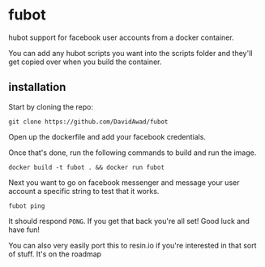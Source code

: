 # fubot
hubot support for facebook user accounts from a docker container.

You can add any hubot scripts you want into the scripts folder and they'll get copied over when you build the container. 


## installation

Start by cloning the repo: 
```shell
git clone https://github.com/DavidAwad/fubot
```

Open up the dockerfile and add your facebook credentials.

Once that's done, run the following commands to build and run the image. 

```shell
docker build -t fubot . && docker run fubot
```


Next you want to go on facebook messenger and message your user account a specific string to test that it works.

```
fubot ping
```

It should respond `PONG`. If you get that back you're all set! Good luck and have fun!

You can also very easily port this to resin.io if you're interested in that sort of stuff. It's on the roadmap


